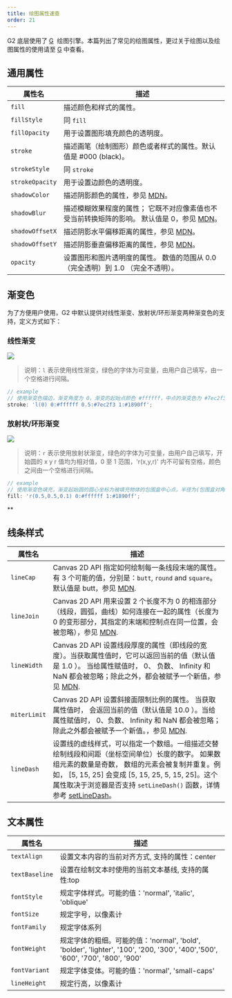 ```yaml
---
title: 绘图属性速查
order: 21
---
```


G2 底层使用了 [G](https://g.antv.vision/zh/docs/api/shape/attrs)  绘图引擎。本篇列出了常见的绘图属性，更过关于绘图以及绘图属性的使用请至 [G](https://g.antv.vision/zh/) 中查看。

## 通用属性

| 属性名          | 描述                                                                                                                                                                               |
| --------------- | ---------------------------------------------------------------------------------------------------------------------------------------------------------------------------------- |
| `fill`          | 描述颜色和样式的属性。                                                                                                                                                             |
| `fillStyle`     | 同 `fill`                                                                                                                                                                          |
| `fillOpacity`   | 用于设置图形填充颜色的透明度。                                                                                                                                                     |
| `stroke`        | 描述画笔（绘制图形）颜色或者样式的属性。默认值是 #000 (black)。                                                                                                                    |
| `strokeStyle`   | 同 `stroke`                                                                                                                                                                        |
| `strokeOpacity` | 用于设置边颜色的透明度。                                                                                                                                                           |
| `shadowColor`   | 描述阴影颜色的属性，参见 [MDN](https://developer.mozilla.org/zh-CN/docs/Web/API/CanvasRenderingContext2D/shadowColor)。                                                            |
| `shadowBlur`    | 描述模糊效果程度的属性； 它既不对应像素值也不受当前转换矩阵的影响。 默认值是 0，参见 [MDN](https://developer.mozilla.org/zh-CN/docs/Web/API/CanvasRenderingContext2D/shadowBlur)。 |
| `shadowOffsetX` | 描述阴影水平偏移距离的属性，参见 [MDN](https://developer.mozilla.org/zh-CN/docs/Web/API/CanvasRenderingContext2D/shadowOffsetX)。                                                  |
| `shadowOffsetY` | 描述阴影垂直偏移距离的属性，参见 [MDN](https://developer.mozilla.org/zh-CN/docs/Web/API/CanvasRenderingContext2D/shadowOffsetY)。                                                  |
| `opacity`       | 设置图形和图片透明度的属性。 数值的范围从 0.0 （完全透明）到 1.0 （完全不透明）。                                                                                                  |

## 渐变色

为了方便用户使用，G2 中默认提供对线性渐变、放射状/环形渐变两种渐变色的支持，定义方式如下：

### 线性渐变

![](https://gw.alipayobjects.com/zos/rmsportal/ElBYXdsTZKFflacOBNtp.png#align=left&display=inline&height=142&originHeight=328&originWidth=1384&status=done&style=none&width=600)

> 说明：`l` 表示使用线性渐变，绿色的字体为可变量，由用户自己填写，由一个空格进行间隔。

```javascript
// example
// 使用渐变色描边，渐变角度为 0，渐变的起始点颜色 #ffffff，中点的渐变色为 #7ec2f3，结束的渐变色为 #1890ff
stroke: 'l(0) 0:#ffffff 0.5:#7ec2f3 1:#1890ff';
```

### 放射状/环形渐变

![](https://gw.alipayobjects.com/zos/rmsportal/fBFocveoeRaeaCCPTaFo.png#align=left&display=inline&height=144&originHeight=408&originWidth=1702&status=done&style=none&width=600)

> 说明：`r` 表示使用放射状渐变，绿色的字体为可变量，由用户自己填写，开始圆的 x y r 值均为相对值，0 至 1 范围，'r(x,y,r)' 内不可留有空格，颜色之间由一个空格进行间隔。

```javascript
// example
// 使用渐变色填充，渐变起始圆的圆心坐标为被填充物体的包围盒中心点，半径为(包围盒对角线长度 / 2) 的 0.1 倍，渐变的起始点颜色 #ffffff，中点的渐变色为 #7ec2f3，结束的渐变色为 #1890ff
fill: 'r(0.5,0.5,0.1) 0:#ffffff 1:#1890ff';
```

\*\*

## 线条样式

| 属性名       | 描述                                                                                                                                                                                                                                                                                                                                                                 |
| ------------ | -------------------------------------------------------------------------------------------------------------------------------------------------------------------------------------------------------------------------------------------------------------------------------------------------------------------------------------------------------------------- |
| `lineCap`    | Canvas 2D API 指定如何绘制每一条线段末端的属性。有 3 个可能的值，分别是：`butt`, `round` and `square`。默认值是 butt，参见 [MDN](https://developer.mozilla.org/zh-CN/docs/Web/API/CanvasRenderingContext2D/lineCap).                                                                                                                                                 |
| `lineJoin`   | Canvas 2D API 用来设置 2 个长度不为 0 的相连部分（线段，圆弧，曲线）如何连接在一起的属性（长度为 0 的变形部分，其指定的末端和控制点在同一位置，会被忽略），参见 [MDN](https://developer.mozilla.org/zh-CN/docs/Web/API/CanvasRenderingContext2D/lineJoin).                                                                                                           |
| `lineWidth`  | Canvas 2D API 设置线段厚度的属性（即线段的宽度）。当获取属性值时，它可以返回当前的值（默认值是 1.0 ）。 当给属性赋值时， 0、 负数、 Infinity 和 NaN 都会被忽略；除此之外，都会被赋予一个新值，参见 [MDN](https://developer.mozilla.org/zh-CN/docs/Web/API/CanvasRenderingContext2D/lineWidth).                                                                       |
| `miterLimit` | Canvas 2D API 设置斜接面限制比例的属性。 当获取属性值时， 会返回当前的值（默认值是 10.0 ）。当给属性赋值时， 0、负数、 Infinity 和 NaN 都会被忽略；除此之外都会被赋予一个新值。，参见 [MDN](https://developer.mozilla.org/zh-CN/docs/Web/API/CanvasRenderingContext2D/miterLimit).                                                                                   |
| `lineDash`   | 设置线的虚线样式，可以指定一个数组。一组描述交替绘制线段和间距（坐标空间单位）长度的数字。 如果数组元素的数量是奇数， 数组的元素会被复制并重复。例如， [5, 15, 25] 会变成 [5, 15, 25, 5, 15, 25]。这个属性取决于浏览器是否支持 `setLineDash()` 函数，详情参考 [setLineDash](https://developer.mozilla.org/zh-CN/docs/Web/API/CanvasRenderingContext2D/setLineDash)。 |

## 文本属性

| 属性名         | 描述                                                                                                                         |
| -------------- | ---------------------------------------------------------------------------------------------------------------------------- |
| `textAlign`    | 设置文本内容的当前对齐方式, 支持的属性：center                                                                               |
| `textBaseline` | 设置在绘制文本时使用的当前文本基线, 支持的属性:top                                                                           |
| `fontStyle`    | 规定字体样式。可能的值：'normal', 'italic', 'oblique'                                                                        |
| `fontSize`     | 规定字号，以像素计                                                                                                           |
| `fontFamily`   | 规定字体系列                                                                                                                 |
| `fontWeight`   | 规定字体的粗细。可能的值：'normal', 'bold', 'bolder', 'lighter', '100', '200, '300', '400','500', '600', '700', '800', '900' |
| `fontVariant`  | 规定字体变体。可能的值：'normal', 'small-caps'                                                                               |
| `lineHeight`   | 规定行高，以像素计                                                                                                           |
